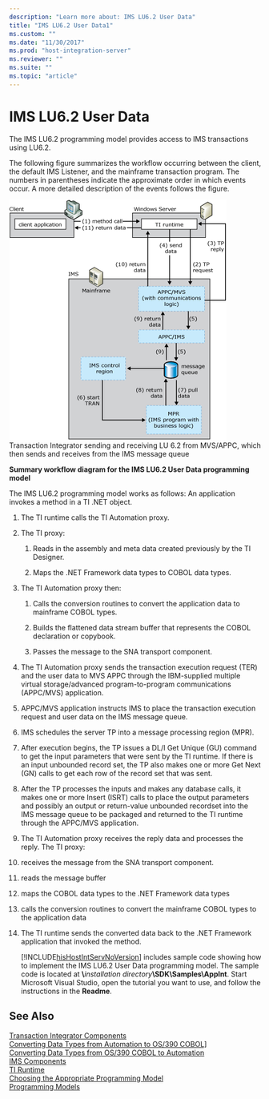 ```yaml
---
description: "Learn more about: IMS LU6.2 User Data"
title: "IMS LU6.2 User Data1"
ms.custom: ""
ms.date: "11/30/2017"
ms.prod: "host-integration-server"
ms.reviewer: ""
ms.suite: ""
ms.topic: "article"
---
```

# IMS LU6.2 User Data
The IMS LU6.2 programming model provides access to IMS transactions using LU6.2.  
  
 The following figure summarizes the workflow occurring between the client, the default IMS Listener, and the mainframe transaction program. The numbers in parentheses indicate the approximate order in which events occur. A more detailed description of the events follows the figure.  
  
 ![Image that shows the Transaction Integrator sending and receiving LU 6.2 from MVS/APPC, which then sends and receives from the IMS message queue.](../core/media/his-ti15.gif "his_ti15")  
Transaction Integrator sending and receiving LU 6.2 from MVS/APPC, which then sends and receives from the IMS message queue  
  
 **Summary workflow diagram for the IMS LU6.2 User Data programming model**  
  
 The IMS LU6.2 programming model works as follows: An application invokes a method in a TI .NET object.  
  
1. The TI runtime calls the TI Automation proxy.  
  
2. The TI proxy:  
  
   1.  Reads in the assembly and meta data created previously by the TI Designer.  
  
   2.  Maps the .NET Framework data types to COBOL data types.  
  
3. The TI Automation proxy then:  
  
   1.  Calls the conversion routines to convert the application data to mainframe COBOL types.  
  
   2.  Builds the flattened data stream buffer that represents the COBOL declaration or copybook.  
  
   3.  Passes the message to the SNA transport component.  
  
4. The TI Automation proxy sends the transaction execution request (TER) and the user data to MVS APPC through the IBM-supplied multiple virtual storage/advanced program-to-program communications (APPC/MVS) application.  
  
5. APPC/MVS application instructs IMS to place the transaction execution request and user data on the IMS message queue.  
  
6. IMS schedules the server TP into a message processing region (MPR).  
  
7. After execution begins, the TP issues a DL/I Get Unique (GU) command to get the input parameters that were sent by the TI runtime. If there is an input unbounded record set, the TP also makes one or more Get Next (GN) calls to get each row of the record set that was sent.  
  
8. After the TP processes the inputs and makes any database calls, it makes one or more Insert (ISRT) calls to place the output parameters and possibly an output or return-value unbounded recordset into the IMS message queue to be packaged and returned to the TI runtime through the APPC/MVS application.  
  
9. The TI Automation proxy receives the reply data and processes the reply. The TI proxy:  
  
10. receives the message from the SNA transport component.  
  
11. reads the message buffer  
  
12. maps the COBOL data types to the .NET Framework data types  
  
13. calls the conversion routines to convert the mainframe COBOL types to the application data  
  
14. The TI runtime sends the converted data back to the .NET Framework application that invoked the method.  
  
    [!INCLUDE[hisHostIntServNoVersion](../includes/hishostintservnoversion-md.md)] includes sample code showing how to implement the IMS LU6.2 User Data programming model. The sample code is located at **\\**<em>installation directory</em>**\SDK\Samples\AppInt**. Start Microsoft Visual Studio, open the tutorial you want to use, and follow the instructions in the **Readme**.  
  
## See Also  
 [Transaction Integrator Components](../core/transaction-integrator-components1.md)    
 [Converting Data Types from Automation to OS/390 COBOL\]](./converting-data-types-from-automation-to-os-390-cobol]2.md)   
 [Converting Data Types from OS/390 COBOL to Automation](./converting-data-types-from-os-390-cobol-to-automation2.md)   
 [IMS Components](../core/ims-components2.md)   
 [TI Runtime](../core/ti-runtime2.md)   
 [Choosing the Appropriate Programming Model](../core/choosing-the-appropriate-programming-model1.md)   
 [Programming Models](../core/programming-models2.md)
